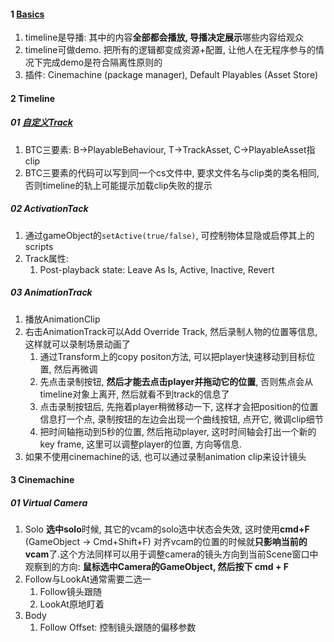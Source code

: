 



#### 1 [Basics](https://www.bilibili.com/video/BV1vv411a7YS)

1. timeline是导播: 其中的内容**全部都会播放, 导播决定展示**哪些内容给观众
2. timeline可做demo. 把所有的逻辑都变成资源+配置, 让他人在无程序参与的情况下完成demo是符合隔离性原则的
3. 插件: Cinemachine (package manager), Default Playables (Asset Store)





#### 2 Timeline

##### 01 [自定义Track](https://www.bilibili.com/video/BV1kV411e71p)

1. BTC三要素: B→PlayableBehaviour, T→TrackAsset, C→PlayableAsset指clip
2. BTC三要素的代码可以写到同一个cs文件中, 要求文件名与clip类的类名相同, 否则timeline的轨上可能提示加载clip失败的提示



##### 02 ActivationTack

1. 通过gameObject的`setActive(true/false)`, 可控制物体显隐或启停其上的scripts
2. Track属性: 
   1. Post-playback state: Leave As Is, Active, Inactive, Revert



##### 03 AnimationTrack

1. 播放AnimationClip
2. 右击AnimationTrack可以Add Override Track, 然后录制人物的位置等信息, 这样就可以录制场景动画了
   1. 通过Transform上的copy positon方法, 可以把player快速移动到目标位置, 然后再微调
   2. 先点击录制按钮, **然后才能去点击player并拖动它的位置**, 否则焦点会从timeline对象上离开, 然后就看不到track的信息了
   3. 点击录制按钮后, 先拖着player稍微移动一下, 这样才会把position的位置信息打一个点, 录制按钮的左边会出现一个曲线按钮, 点开它, 微调clip细节
   4. 把时间轴拖动到5秒的位置, 然后拖动player, 这时时间轴会打出一个新的key frame, 这里可以调整player的位置, 方向等信息. 
3. 如果不使用cinemachine的话, 也可以通过录制animation clip来设计镜头



#### 3 Cinemachine

##### 01 Virtual Camera

1. Solo **选中solo**时候, 其它的vcam的solo选中状态会失效, 这时使用**cmd+F** (GameObject → Cmd+Shift+F)  对齐vcam的位置的时候就**只影响当前的vcam**了.这个方法同样可以用于调整camera的镜头方向到当前Scene窗口中观察到的方向: **鼠标选中Camera的GameObject, 然后按下 cmd + F**
2. Follow与LookAt通常需要二选一
   1. Follow镜头跟随
   2. LookAt原地盯着
3. Body
   1. Follow Offset: 控制镜头跟随的偏移参数



